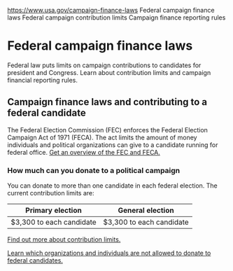 

https://www.usa.gov/campaign-finance-laws
Federal campaign finance laws
Federal campaign contribution limits
Campaign finance reporting rules

Federal campaign finance laws
=============================

Federal law puts limits on campaign contributions to candidates for president and Congress. Learn about contribution limits and campaign financial reporting rules.

**Campaign finance laws and contributing to a federal candidate**
-----------------------------------------------------------------

The Federal Election Commission (FEC) enforces the Federal Election Campaign Act of 1971 (FECA). The act limits the amount of money individuals and political organizations can give to a candidate running for federal office.
[Get an overview of the FEC and FECA.](https://www.fec.gov/introduction-campaign-finance/)

### How much can you donate to a political campaign

You can donate to more than one candidate in each federal election. The current contribution limits are:

| Primary election | General election |
| --- | --- |
| $3,300 to each candidate | $3,300 to each candidate |

[Find out more about contribution limits.](https://www.fec.gov/help-candidates-and-committees/candidate-taking-receipts/contribution-limits/)

[Learn which organizations and individuals are not allowed to donate to federal candidates.](https://www.fec.gov/help-candidates-and-committees/candidate-taking-receipts/who-can-and-cant-contribute/#who-cant-contribute)
